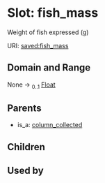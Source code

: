 
# Slot: fish_mass

Weight of fish expressed (g)

URI: [saved:fish_mass](https://marine.gov.scot/metadata/saved/schema/fish_mass)


## Domain and Range

None &#8594;  <sub>0..1</sub> [Float](types/Float.md)

## Parents

 *  is_a: [column_collected](column_collected.md)

## Children


## Used by

